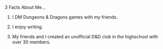 
3 Facts About Me...

1. I DM Dungeons & Dragons games with my friends.

2. I enjoy writing.

3. My friends and I created an unofficial D&D club in the highschool with over 30 members.
